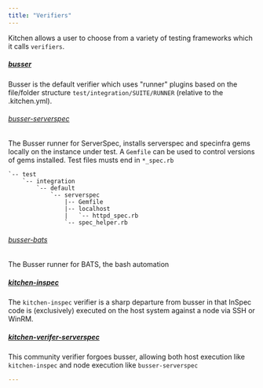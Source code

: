 ```yaml
---
title: "Verifiers"
---
```


Kitchen allows a user to choose from a variety of testing frameworks which it calls `verifiers`.


##### [busser](https://github.com/test-kitchen/busser)

Busser is the default verifier which uses "runner" plugins based on the file/folder structure `test/integration/SUITE/RUNNER` (relative to the .kitchen.yml).

###### [busser-serverspec](https://github.com/test-kitchen/busser-serverspec)

The Busser runner for ServerSpec, installs serverspec and specinfra gems locally
on the instance under test. A `Gemfile` can be used to control versions of gems
installed. Test files musts end in `*_spec.rb`

~~~
`-- test
    `-- integration
        `-- default
            `-- serverspec
                |-- Gemfile
                |-- localhost
                |   `-- httpd_spec.rb
                `-- spec_helper.rb

~~~

###### [busser-bats](https://github.com/test-kitchen/busser-bats)

The Busser runner for BATS, the bash automation

##### [kitchen-inspec](https://github.com/chef/kitchen-inspec)

The `kitchen-inspec` verifier is a sharp departure from busser in that InSpec code is (exclusively) executed on the host system against a node via SSH or WinRM.

##### [kitchen-verifer-serverspec](https://github.com/neillturner/kitchen-verifier-serverspec)

This community verifier forgoes busser, allowing both host execution like `kitchen-inspec` and node execution like `busser-serverspec`

~~~yaml
---
~~~
